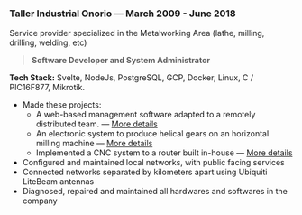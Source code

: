 ### Taller Industrial Onorio — March 2009 - June 2018

  Service provider specialized in the Metalworking Area (lathe, milling, drilling, welding, etc)

  > **Software Developer and System Administrator**

  **Tech Stack:** Svelte, NodeJs, PostgreSQL, GCP, Docker, Linux, C / PIC16F877, Mikrotik.

- Made these projects:
  - A web-based management software adapted to a remotely distributed team. — [More details](https://github.com/madacol/aboutme/blob/master/projects/taionca%20web.md)
  - An electronic system to produce helical gears on an horizontal milling machine — [More details](https://github.com/madacol/aboutme/blob/master/projects/helical%20milling.md)
  - Implemented a CNC system to a router built in-house — [More details](https://github.com/madacol/aboutme/blob/master/projects/CNC%20router.md)
- Configured and maintained local networks, with public facing services
- Connected networks separated by kilometers apart using Ubiquiti LiteBeam antennas
- Diagnosed, repaired and maintained all hardwares and softwares in the company